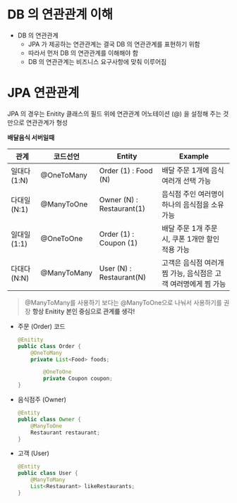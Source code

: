 #  DB 의 연관관계 이해

- DB 의 연관관계
    - JPA 가 제공하는 연관관계는 결국 DB 의 연관관계를 표현하기 위함
    - 따라서 먼저 DB 의 연관관계를 이해해야 함
    - DB 의 연관관계는 비즈니스 요구사항에 맞춰 이루어짐

# JPA 연관관계

JPA 의 경우는 Enitity 클래스의 필드 위에 연관관계 어노테이션 (@) 을 설정해 주는 것만으로 연관관계가 형성

**배달음식 서버일때**

|관계|코드선언|Entity|Example|
|---|---|---|---|
|일대다 (1:N)|	@OneToMany|	Order (1) : Food (N)|	배달 주문 1개에 음식 여러개 선택 가능|
다대일 (N:1)|	@ManyToOne|	Owner (N) : Restaurant(1)	|음식점 주인 여러명이 하나의 음식점을 소유 가능|
일대일 (1:1)	|@OneToOne|	Order (1) : Coupon (1)|	배달 주문 1개 주문 시, 쿠폰 1개만 할인 적용 가능|
다대다 (N:N)	|@ManyToMany|	User (N) : Restaurant(N)|	고객은 음식점 여러개 찜 가능, 음식점은 고객 여러명에게 찜 가능|

> @ManyToMany를 사용하기 보다는 @ManyToOne으로 나눠서 사용하기를 권장
**항상 Enitity 본인 중심으로 관계를 생각!**

- 주문 (Order) 코드
    
    ```java
    @Enitity
    public class Order {
        @OneToMany
        private List<Food> foods;
    
    		@OneToOne
    		private Coupon coupon;
    }
    ```
    
- 음식점주 (Owner)
    
    ```java
    @Entity
    public class Owner {
    	@ManyToOne
    	Restaurant restaurant;
    }
    ```
    
- 고객 (User)
    
    ```java
    @Entity
    public class User {
    	@ManyToMany
    	List<Restaurant> likeRestaurants;
    }
    ```
